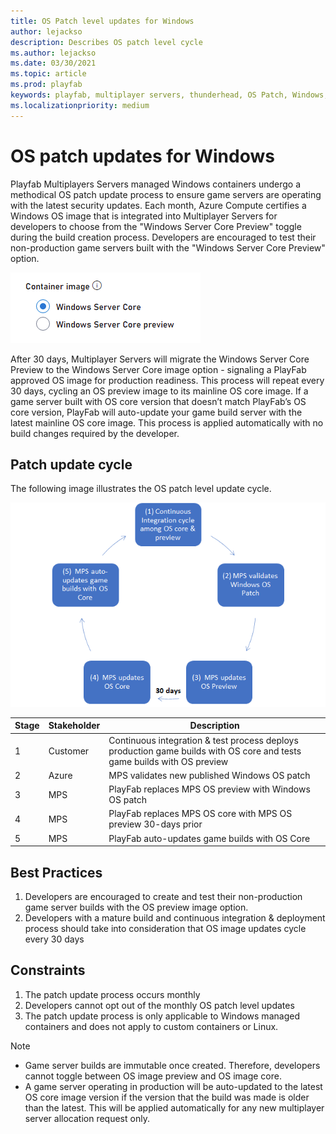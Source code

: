 ```yaml
---
title: OS Patch level updates for Windows 
author: lejackso
description: Describes OS patch level cycle
ms.author: lejackso
ms.date: 03/30/2021
ms.topic: article
ms.prod: playfab
keywords: playfab, multiplayer servers, thunderhead, OS Patch, Windows, azure
ms.localizationpriority: medium
---
```


# OS patch updates for Windows

Playfab Multiplayers Servers managed Windows containers undergo a methodical OS patch update process to ensure game servers are operating with the latest security updates.  Each month, Azure Compute certifies a Windows OS image that is integrated into Multiplayer Servers for developers to choose from the "Windows Server Core Preview" toggle during the build creation process.  Developers are encouraged to test their non-production game servers built with the "Windows Server Core Preview" option.  

![Multiplayer - OS Patch Update UX](media/ospatchupdate_ux.png)

After 30 days, Multiplayer Servers will migrate the Windows Server Core Preview to the Windows Server Core image option - signaling a PlayFab approved OS image for production readiness.  This process will repeat every 30 days, cycling an OS preview image to its mainline OS core image.  If a game server built with OS core version that doesn’t match PlayFab’s OS core version, PlayFab will auto-update your game build server with the latest mainline OS core image.  This process is applied automatically with no build changes required by the developer.   

## Patch update cycle

The following image illustrates the OS patch level update cycle.

![Multiplayer - OS Patch Update Cycle](media/ospatchupdate_cycle.png)


| Stage  | Stakeholder  | Description   |
|---|---|---|
| 1 | Customer |  Continuous integration & test process deploys production game builds with OS core and tests game builds with OS preview |
| 2 | Azure |  MPS validates new published Windows OS patch |
| 3 | MPS |  PlayFab replaces MPS OS preview with Windows OS patch |
| 4 | MPS |  PlayFab replaces MPS OS core with MPS OS preview 30-days prior |
| 5 | MPS |  PlayFab auto-updates game builds with OS Core |

## Best Practices

1. Developers are encouraged to create and test their non-production game server builds with the OS preview image option.
1. Developers with a mature build and continuous integration & deployment process should take into consideration that OS image updates cycle every 30 days

## Constraints

1. The patch update process occurs monthly
1. Developers cannot opt out of the monthly OS patch level updates
1. The patch update process is only applicable to Windows managed containers and does not apply to custom containers or Linux.

> [!NOTE]
>
> - Game server builds are immutable once created.  Therefore, developers cannot toggle between OS image preview and OS image core.
> - A game server operating in production will be auto-updated to the latest OS core image version if the version that the build was made is older than the latest.  This will be applied automatically for any new multiplayer server allocation request only.
